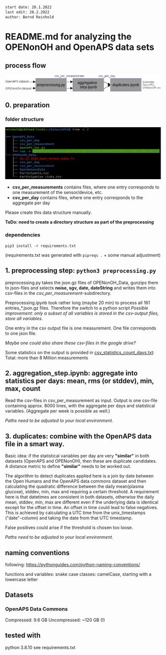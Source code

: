```
start date: 20.1.2022
last edit: 28.2.2022
author: Bernd Reinhold
```
# README.md for analyzing the OPENonOH and OpenAPS data sets

## process flow

<img src="doc/ProcessFlow.png" alt="ProcessFlow" width="1000px"/>


## 0. preparation

### folder structure
![FolderStructure](doc/FolderStructure.png)
- **csv_per_measurements** contains files, where one entry corresponds to one measurement of the sensor/device, etc.
- **csv_per_day** contains files, where one entry corresponds to the aggregate per day

Please create this data structure manually.

**ToDo: need to create a directory structure as part of the preprocessing**

### dependencies
```
pip3 install -r requirements.txt
```
(requirements.txt was generated with `pipreqs .` + some manual adjustment)

## 1. preprocessing step: `python3 preprocessing.py`
preprocessing.py takes the json.gz files of OPENonOH_Data, gunzips them to json-files and selects **noise, sgv, date, dateString** and writes them into csv-files in the _csv_per_measurement_-subdirectory.

Preprocessing.ipynb took rather long (maybe 20 min) to process all 161 entries_*.json.gz files. Therefore the switch to a python script 
_Possible improvement: only a subset of all variables is stored in the csv-output files, store all variables._

One entry in the csv output file is one measurement. One file corresponds to one json file. 

_Maybe one could also share these csv-files in the google drive?_

Some statistics on the output is provided in [csv_statistics_count_days.txt](csv_statistics_count_days.txt): Total: more than 8 Million measurements

## 2. aggregation_step.ipynb: aggregate into statistics per days: mean, rms (or stddev), min, max, count
Read the csv-files in csv_per_measurement as input.
Output is one csv-file containing approx. 8000 lines, with the aggregate per days and statistical variables.
(Aggregate per week is possible as well.)

_Paths need to be adjusted to your local environment._

## 3. duplicates: combine with the OpenAPS data file in a smart way.
Basic idea: if the statistical variables per day are very __"similar"__ in both datasets (OpenAPS and OPENonOH), then these are duplicate candidates. A distance metric to define __"similar"__ needs to be worked out.

The algorithm to detect duplicates applied here is a join by date between the Open Humans and the OpenAPS data commons dataset and then calculating the quadratic difference between the daily mean(plasma glucose), stddev, min, max and requiring a certain threshold.
A requirement here is that datetimes are consistent in both datasets, otherwise the daily mean, stddev, min, max are different even if the underlying data is identical except for the offset in time. An offset in time could lead to false negatives. This is achieved by calculating a UTC time from the unix_timestamps ("date"-column) and taking the date from that UTC timestamp.

False positives could arise if the threshold is chosen too loose.  

_Paths need to be adjusted to your local environment._

## naming conventions
following: https://pythonguides.com/python-naming-conventions/

functions and variables: snake case
classes: camelCase, 
	starting with a lowercase letter

## Datasets

### OpenAPS Data Commons
Compressed: 9.6 GB
Uncompressed: ~120 GB (!) 

## tested with
python 3.8.10
see requirements.txt